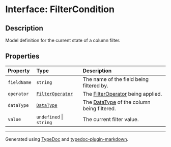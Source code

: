 # Interface: FilterCondition

## Description

Model definition for the current state of a column filter.

## Properties

| Property | Type | Description |
| :------ | :------ | :------ |
| `fieldName` | `string` | The name of the field being filtered by. |
| `operator` | [`FilterOperator`](../enumerations/FilterOperator.md) | The [FilterOperator](../enumerations/FilterOperator.md) being applied. |
| `dataType` | [`DataType`](../enumerations/DataType.md) | The [DataType](../enumerations/DataType.md) of the column being filtered. |
| `value` | `undefined` \| `string` | The current filter value. |

***

Generated using [TypeDoc](https://typedoc.org) and [typedoc-plugin-markdown](https://typedoc-plugin-markdown.org).
